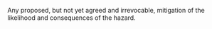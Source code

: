 Any proposed, but not yet agreed and irrevocable, mitigation of the likelihood and consequences of the hazard.
